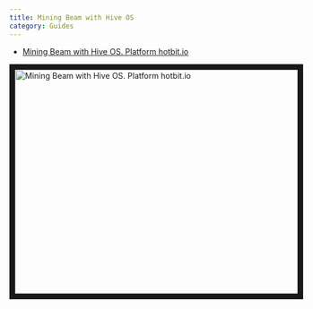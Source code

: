 ```yaml
---
title: Mining Beam with Hive OS
category: Guides
---
```


- <a href="https://www.youtube.com/watch?v=1Emo9dA1bcc">Mining Beam with Hive OS. Platform hotbit.io</a>

<a href="http://www.youtube.com/watch?feature=player_embedded&v=1Emo9dA1bcc
" target="_blank"><img src="http://img.youtube.com/vi/1Emo9dA1bcc/0.jpg"
alt="Mining Beam with Hive OS. Platform hotbit.io" width="630" height="400" border="10" /></a>
